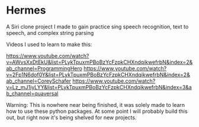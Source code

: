 # Hermes
A Siri clone project I made to gain practice sing speech recognition, text to speech, and complex string parsing

Videos I used to learn to make this:

https://www.youtube.com/watch?v=AWvsXxDtEkU&list=PLykTpuxmPBoBzYcFzpkCHXndqikwefrbN&index=2&ab_channel=ProgrammingHero
https://www.youtube.com/watch?v=2Fp1N6dof0Y&list=PLykTpuxmPBoBzYcFzpkCHXndqikwefrbN&index=2&ab_channel=CoreySchafer
https://www.youtube.com/watch?v=Lz_mJ1iyLYY&list=PLykTpuxmPBoBzYcFzpkCHXndqikwefrbN&index=3&ab_channel=quaversal

Warning: This is nowhere near being finished, it was solely made to learn how to use these python packages.
At some point I will probably build this out, but right now it's being shelved for new projects.
